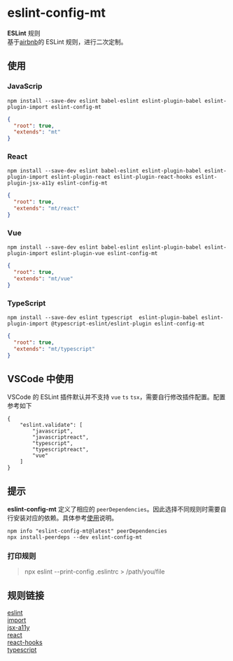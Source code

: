 # eslint-config-mt

 **ESLint** 规则  
基于[airbnb](https://github.com/airbnb/javascript)的 ESLint 规则，进行二次定制。


## 使用

### JavaScrip

```
npm install --save-dev eslint babel-eslint eslint-plugin-babel eslint-plugin-import eslint-config-mt
```

```json
{
  "root": true,
  "extends": "mt"
}

```

### React

```
npm install --save-dev eslint babel-eslint eslint-plugin-babel eslint-plugin-import eslint-plugin-react eslint-plugin-react-hooks eslint-plugin-jsx-a11y eslint-config-mt
```

```json
{
  "root": true,
  "extends": "mt/react"
}

```

### Vue

```
npm install --save-dev eslint babel-eslint eslint-plugin-babel eslint-plugin-import eslint-plugin-vue eslint-config-mt
```

```json
{
  "root": true,
  "extends": "mt/vue"
}

```

### TypeScript

```
npm install --save-dev eslint typescript  eslint-plugin-babel eslint-plugin-import @typescript-eslint/eslint-plugin eslint-config-mt
```

```json
{
  "root": true,
  "extends": "mt/typescript"
}

```

## VSCode 中使用
VSCode 的 ESLint 插件默认并不支持 `vue` `ts` `tsx`，需要自行修改插件配置。配置参考如下

```
{
    "eslint.validate": [
        "javascript",
        "javascriptreact",
        "typescript",
        "typescriptreact",
        "vue"
    ]
}
```


## 提示

**eslint-config-mt** 定义了相应的 `peerDependencies`。因此选择不同规则时需要自行安装对应的依赖。具体参考[使用](#使用)说明。  

```
npm info "eslint-config-mt@latest" peerDependencies
npx install-peerdeps --dev eslint-config-mt
```

### 打印规则

> npx eslint --print-config .eslintrc > /path/you/file

## 规则链接
[eslint](https://github.com/eslint/eslint/tree/master/docs/rules)  
[import](https://github.com/benmosher/eslint-plugin-import/tree/master/docs/rules)  
[jsx-a11y](https://github.com/evcohen/eslint-plugin-jsx-a11y/tree/master/docs/rules)  
[react](https://github.com/yannickcr/eslint-plugin-react/tree/master/docs/rules)  
[react-hooks](https://reactjs.org/docs/hooks-rules.html)  
[typescript](https://github.com/typescript-eslint/typescript-eslint/tree/master/packages/eslint-plugin/docs/rules)